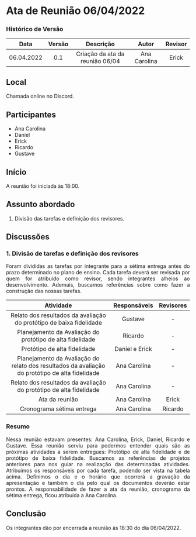 # Ata de Reunião 06/04/2022


### Histórico de Versão

|  Data  | Versão | Descrição | Autor | Revisor |
| :----: | :----: | :-------: | :---: | :--------:|
| 06.04.2022 | 0.1 | Criação da ata da reunião 06/04 | Ana Carolina | Erick | 

## Local

Chamada online no Discord.

## Participantes
- Ana Carolina
- Daniel
- Erick
- Ricardo
- Gustave

## Início

A reunião foi iniciada às 18:00.

## Assunto abordado

1. Divisão das tarefas e definição dos revisores.

## Discussões

### 1. Divisão de tarefas e definição dos revisores
<p style="text-align: justify;">Foram divididas as tarefas por integrante para a sétima entrega antes do prazo determinado no plano de ensino. Cada tarefa deverá ser revisada por quem for atribuído como revisor, sendo integrantes alheios ao desenvolvimento. Ademais, buscamos referências sobre como fazer a construção das nossas tarefas.
</p>

<center>

| Atividade | Responsáveis | Revisores  |
| :-------: | :-------: | :---------: |
| Relato dos resultados da avaliação do protótipo de baixa fidelidade | Gustave | - |
| Planejamento da Avaliação do protótipo de alta fidelidade | Ricardo | - |
| Protótipo de alta fidelidade | Daniel e Erick | - |
| Planejamento da Avaliação do relato dos resultados da avaliação do protótipo de alta fidelidade | Ana Carolina  | - |
| Relato dos resultados da avaliação do protótipo de alta fidelidade | Ana Carolina | - |
| Ata da reunião | Ana Carolina | Erick |
| Cronograma sétima entrega | Ana Carolina | Ricardo |
</center>





### Resumo
<p style="text-align: justify;">
Nessa reunião estavam presentes: Ana Carolina, Erick, Daniel, Ricardo e Gustave. Essa reunião serviu para podermos entender quais são as próximas atividades a serem entregues: Protótipo de alta fidelidade e de protótipo de baixa fidelidade. Buscamos as referências de projetos anteriores para nos guiar na realização das determinadas atividades. Atribuímos os responsáveis por cada tarefa, podendo ser vista na tabela acima. Definimos o dia e o horário que ocorrerá a gravação da apresentação e também o dia pelo qual os documentos deverão estar prontos. A responsabilidade de fazer a ata da reunião, cronograma da sétima entrega, ficou atribuída a Ana Carolina.
</p>


## Conclusão
Os integrantes dão por encerrada a reunião às 18:30 do dia 06/04/2022.